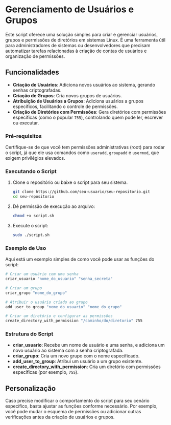 
# Gerenciamento de Usuários e Grupos

Este script oferece uma solução simples para criar e gerenciar usuários, grupos e permissões de diretórios em sistemas Linux. É uma ferramenta útil para administradores de sistemas ou desenvolvedores que precisam automatizar tarefas relacionadas à criação de contas de usuários e organização de permissões.

## Funcionalidades

- **Criação de Usuários**: Adiciona novos usuários ao sistema, gerando senhas criptografadas.
- **Criação de Grupos**: Cria novos grupos de usuários.
- **Atribuição de Usuários a Grupos**: Adiciona usuários a grupos específicos, facilitando o controle de permissões.
- **Criação de Diretórios com Permissões**: Gera diretórios com permissões específicas (como o popular `755`), controlando quem pode ler, escrever ou executar.


### Pré-requisitos

Certifique-se de que você tem permissões administrativas (root) para rodar o script, já que ele usa comandos como `useradd`, `groupadd` e `usermod`, que exigem privilégios elevados.

### Executando o Script

1. Clone o repositório ou baixe o script para seu sistema.
   
   ```bash
   git clone https://github.com/seu-usuario/seu-repositorio.git
   cd seu-repositorio
   ```

2. Dê permissão de execução ao arquivo:

   ```bash
   chmod +x script.sh
   ```

3. Execute o script:

   ```bash
   sudo ./script.sh
   ```

### Exemplo de Uso

Aqui está um exemplo simples de como você pode usar as funções do script:

```bash
# Criar um usuário com uma senha
criar_usuario "nome_do_usuario" "senha_secreta"

# Criar um grupo
criar_grupo "nome_do_grupo"

# Atribuir o usuário criado ao grupo
add_user_to_group "nome_do_usuario" "nome_do_grupo"

# Criar um diretório e configurar as permissões
create_directory_with_permission "/caminho/do/diretorio" 755
```

### Estrutura do Script

- **criar_usuario**: Recebe um nome de usuário e uma senha, e adiciona um novo usuário ao sistema com a senha criptografada.
- **criar_grupo**: Cria um novo grupo com o nome especificado.
- **add_user_to_group**: Atribui um usuário a um grupo existente.
- **create_directory_with_permission**: Cria um diretório com permissões específicas (por exemplo, `755`).


## Personalização

Caso precise modificar o comportamento do script para seu cenário específico, basta ajustar as funções conforme necessário. Por exemplo, você pode mudar o esquema de permissões ou adicionar outras verificações antes da criação de usuários e grupos.